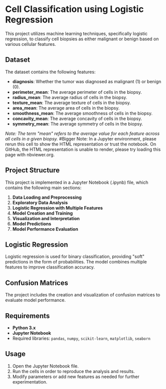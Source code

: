 # **Cell Classification using Logistic Regression**

This project utilizes machine learning techniques, specifically logistic regression, to classify cell biopsies as either malignant or benign based on various cellular features.

## **Dataset**

The dataset contains the following features:

- **diagnosis**: Whether the tumor was diagnosed as malignant (1) or benign (0).
- **perimeter_mean**: The average perimeter of cells in the biopsy.
- **radius_mean**: The average radius of cells in the biopsy.
- **texture_mean**: The average texture of cells in the biopsy.
- **area_mean**: The average area of cells in the biopsy.
- **smoothness_mean**: The average smoothness of cells in the biopsy.
- **concavity_mean**: The average concavity of cells in the biopsy.
- **symmetry_mean**: The average symmetry of cells in the biopsy.

*Note: The term "mean" refers to the average value for each feature across all cells in a given biopsy.*
#Bigger Note:
In a Jupyter environment, please rerun this cell to show the HTML representation or trust the notebook.
On GitHub, the HTML representation is unable to render, please try loading this page with nbviewer.org.
## **Project Structure**

This project is implemented in a Jupyter Notebook (.ipynb) file, which contains the following main sections:

1. **Data Loading and Preprocessing**
2. **Exploratory Data Analysis**
3. **Logistic Regression with Multiple Features**
4. **Model Creation and Training**
5. **Visualization and Interpretation**
6. **Model Predictions**
7. **Model Performance Evaluation**

## **Logistic Regression**

Logistic regression is used for binary classification, providing "soft" predictions in the form of probabilities. The model combines multiple features to improve classification accuracy.

## **Confusion Matrices**

The project includes the creation and visualization of confusion matrices to evaluate model performance.

## **Requirements**

- **Python 3.x**
- **Jupyter Notebook**
- Required libraries: `pandas`, `numpy`, `scikit-learn`, `matplotlib`, `seaborn`

## **Usage**

1. Open the Jupyter Notebook file.
2. Run the cells in order to reproduce the analysis and results.
3. Modify parameters or add new features as needed for further experimentation.
